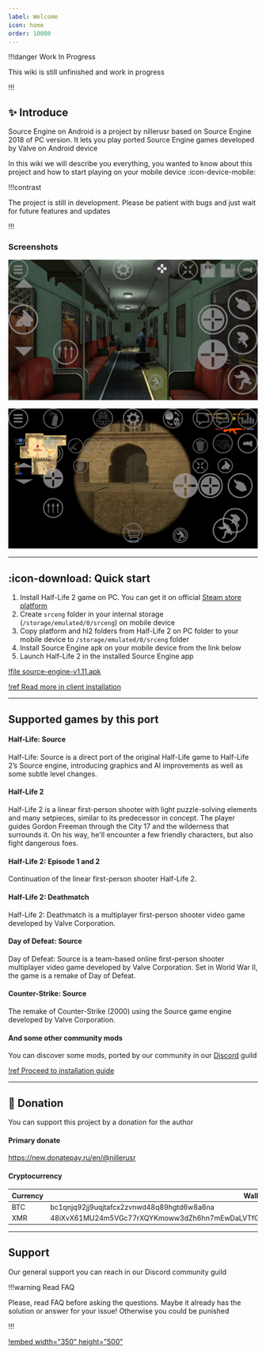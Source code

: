 ```yaml
---
label: Welcome
icon: home
order: 10000
---
```


!!!danger Work In Progress

This wiki is still unfinished and work in progress

!!!

## :sparkles: Introduce

Source Engine on Android is a project by nillerusr based on Source Engine 2018 of PC version. It lets you play ported Source Engine games developed by Valve on Android device

In this wiki we will describe you everything, you wanted to know about this project and how to start playing on your mobile device :icon-device-mobile:

!!!contrast

The project is still in development. Please be patient with bugs and just wait for future features and updates

!!!

### Screenshots

![Half-Life 2](static/screen-hl2.png)

![Counter-Strike: Source](static/screen-css.png)

---

## :icon-download: Quick start

1. Install Half-Life 2 game on PC. You can get it on official [Steam store platform](https://store.steampowered.com/app/220/HalfLife_2/)
2. Create `srceng` folder in your internal storage (`/storage/emulated/0/srceng`) on mobile device
3. Copy platform and hl2 folders from Half-Life 2 on PC folder to your mobile device to `/storage/emulated/0/srceng` folder
4. Install Source Engine apk on your mobile device from the link below
5. Launch Half-Life 2 in the installed Source Engine app

[!file source-engine-v1.11.apk](https://drive.google.com/file/d/13TLJoZ4aoNeUAAsQRI_9NN5zCwzdXsNJ/view?usp=sharingchangelog)

[!ref Read more in client installation](source-engine/installation)

---

## Supported games by this port

#### Half-Life: Source

Half-Life: Source is a direct port of the original Half-Life game to Half-Life 2’s Source engine, introducing graphics and AI improvements as well as some subtle level changes.

#### Half-Life 2

Half-Life 2 is a linear first-person shooter with light puzzle-solving elements and many setpieces, similar to its predecessor in concept. The player guides Gordon Freeman through the City 17 and the wilderness that surrounds it. On his way, he'll encounter a few friendly characters, but also fight dangerous foes.

#### Half-Life 2: Episode 1 and 2

Continuation of the linear first-person shooter Half-Life 2.

#### Half-Life 2: Deathmatch

Half-Life 2: Deathmatch is a multiplayer first-person shooter video game developed by Valve Corporation.

#### Day of Defeat: Source

Day of Defeat: Source is a team-based online first-person shooter multiplayer video game developed by Valve Corporation. Set in World War II, the game is a remake of Day of Defeat.

#### Counter-Strike: Source

The remake of Counter-Strike (2000) using the Source game engine developed by Valve Corporation.

#### And some other community mods

You can discover some mods, ported by our community in our [Discord](#support) guild

[!ref Proceed to installation guide](source-engine/installation)

---

## :gift: Donation

You can support this project by a donation for the author

#### Primary donate

https://new.donatepay.ru/en/@nillerusr

#### Cryptocurrency
Currency | Wallet
--- | ---
BTC | bc1qnjq92jj9uqjtafcx2zvnwd48q89hgtd6w8a6na
XMR | 48iXvX61MU24m5VGc77rXQYKmoww3dZh6hn7mEwDaLVTfGhyBKq2teoPpeBq6xvqj4itsGh6EzNTzBty6ZDDevApCFNpsJg


---

## Support

Our general support you can reach in our Discord community guild

!!!warning Read FAQ

Please, read FAQ before asking the questions. Maybe it already has the solution or answer for your issue! Otherwise you could be punished

!!!

[!embed width="350" height="500"](https://discord.com/widget?id=672055862608658432&theme=dark")
